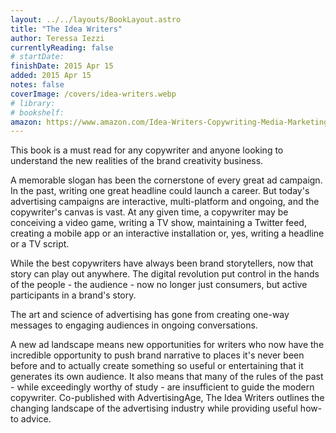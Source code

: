 ```yaml
---
layout: ../../layouts/BookLayout.astro
title: "The Idea Writers"
author: Teressa Iezzi
currentlyReading: false
# startDate:
finishDate: 2015 Apr 15
added: 2015 Apr 15
notes: false
coverImage: /covers/idea-writers.webp
# library: 
# bookshelf:
amazon: https://www.amazon.com/Idea-Writers-Copywriting-Media-Marketing/dp/0230613888
---
```


This book is a must read for any copywriter and anyone looking to understand the new realities of the brand creativity business.

A memorable slogan has been the cornerstone of every great ad campaign. In the past, writing one great headline could launch a career. But today's advertising campaigns are interactive, multi-platform and ongoing, and the copywriter's canvas is vast. At any given time, a copywriter may be conceiving a video game, writing a TV show, maintaining a Twitter feed, creating a mobile app or an interactive installation or, yes, writing a headline or a TV script.

While the best copywriters have always been brand storytellers, now that story can play out anywhere. The digital revolution put control in the hands of the people - the audience - now no longer just consumers, but active participants in a brand's story.

The art and science of advertising has gone from creating one-way messages to engaging audiences in ongoing conversations.

A new ad landscape means new opportunities for writers who now have the incredible opportunity to push brand narrative to places it's never been before and to actually create something so useful or entertaining that it generates its own audience. It also means that many of the rules of the past - while exceedingly worthy of study - are insufficient to guide the modern copywriter. Co-published with AdvertisingAge, The Idea Writers outlines the changing landscape of the advertising industry while providing useful how-to advice.  
